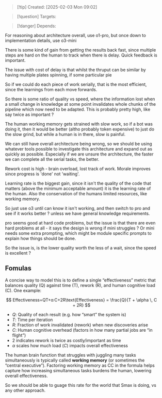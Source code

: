 
>[!tip] Created: [2025-02-03 Mon 09:02]

>[!question] Targets: 

>[!danger] Depends: 

For reasoning about architecture overall, use o1-pro, but once down to implementation details, use o3-mini

There is some kind of gain from getting the results back fast, since multiple steps are hard on the human to track when there is delay.  Quick feedback is important.

The issue with cost of delay is that whilst the thruput can be similar by having multiple plates spinning, if some particular pie

So if we could do each piece of work serially, that is the most efficient, since the learnings from each move forwards.

So there is some ratio of quality vs speed, where the information lost when a small change in knowledge at some point invalidates whole chunks of the pipeline which now need to be adapted.  This is probably pretty high, like say twice as important ?

The human working memory gets strained with slow work, so if a bot was doing it, then it would be better (altho probably token expensive) to just do the slow grind, but while a human is in there, slow is painful.

We can still have overall architecture being wrong, so we should be using whatever tools possible to investigate this architecture and expand out as quickly as possible.
Especially if we are unsure the architecture, the faster we can complete all the serial tasks, the better.

Rework cost is high - brain overload, lost track of work.
Morale improves since progress is 'done' not 'waiting'.

Learning rate is the biggest gain, since it isn't the quality of the code that matters (above the minimum acceptable amount) it is the learning rate of the human.  Also the conservation of the humans limited resources, like working memory.

So just use o3 until can know it isn't working, and then switch to pro and see if it works better ? unless we have general knowledge requirements.

pro seems good at hard code problems, but the issue is that there are even hard problems at all - it says the design is wrong if mini struggles ?  Or mini needs some extra prompting, which might be module specific prompts to explain how things should be done.

So the issue is, is the lower quality worth the less of a wait, since the speed is excellent ?

## Fomulas
A concise way to model this is to define a single “effectiveness” metric that balances quality (Q) against time (T), rework (R), and human cognitive load (C). One example:


$$
Effectiveness=QT+α C+2R\text{Effectiveness} = \frac{Q}{T + \alpha \, C + 2R}
$$

- $Q$: Quality of each result (e.g. how “smart” the system is)
- $T$: Time per iteration
- $R$: Fraction of work invalidated (rework) when new discoveries arise
- $C$: Human cognitive overhead (factors in how many partial jobs are “in flight”)
- $2$ indicates rework is twice as costly/important as time
- $α$ scales how much load ($C$) impacts overall effectiveness

The human brain function that struggles with juggling many tasks simultaneously is typically called **working memory** (or sometimes the “central executive”). Factoring working memory as CC in the formula helps capture how increasing simultaneous tasks burdens the human, lowering overall effectiveness.

So we should be able to guage this rate for the world that Smax is doing, vs any other approach.


